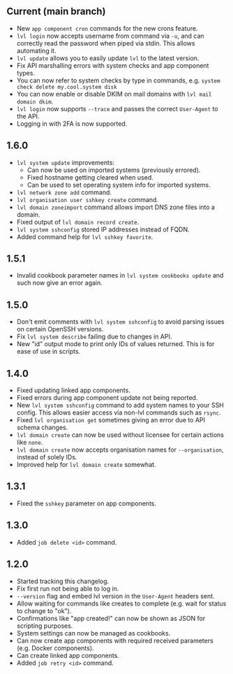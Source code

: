 ## Current (main branch)

* New `app component cron` commands for the new crons feature.
* `lvl login` now accepts username from command via `-u`, and can correctly read the password when piped via stdin. This allows automating it.
* `lvl update` allows you to easily update `lvl` to the latest version.
* Fix API marshalling errors with system checks and app component types.
* You can now refer to system checks by type in commands, e.g. `system check delete my.cool.system disk`
* You can now enable or disable DKIM on mail domains with `lvl mail domain dkim`.
* `lvl login` now supports `--trace` and passes the correct `User-Agent` to the API.
* Logging in with 2FA is now supported.

## 1.6.0

* `lvl system update` improvements:
    * Can now be used on imported systems (previously errored).
    * Fixed hostname getting cleared when used.
    * Can be used to set operating system info for imported systems.
* `lvl network zone add` command.
* `lvl organisation user sshkey create` command.
* `lvl domain zoneimport` command allows import DNS zone files into a domain.
* Fixed output of `lvl domain record create`.
* `lvl system sshconfig` stored IP addresses instead of FQDN.
* Added command help for `lvl sshkey favorite`.

## 1.5.1

* Invalid cookbook parameter names in `lvl system cookbooks update` and such now give an error again.

## 1.5.0

* Don't emit comments with `lvl system sshconfig` to avoid parsing issues on certain OpenSSH versions.
* Fix `lvl system describe` failing due to changes in API.
* New "id" output mode to print only IDs of values returned. This is for ease of use in scripts.

## 1.4.0

* Fixed updating linked app components.
* Fixed errors during app component update not being reported.
* New `lvl system sshconfig` command to add system names to your SSH config. This allows easier access via non-lvl commands such as `rsync`.
* Fixed `lvl organisation get` sometimes giving an error due to API schema changes.
* `lvl domain create` can now be used without licensee for certain actions like `none`.
* `lvl domain create` now accepts organisation names for `--organisation`, instead of solely IDs.
* Improved help for `lvl domain create` somewhat.

## 1.3.1

* Fixed the `sshkey` parameter on app components.

## 1.3.0

* Added `job delete <id>` command.

## 1.2.0

* Started tracking this changelog.
* Fix first run not being able to log in.
* `--version` flag and embed lvl version in the `User-Agent` headers sent.
* Allow waiting for commands like creates to complete (e.g. wait for status to change to "ok").
* Confirmations like "app created!" can now be shown as JSON for scripting purposes.
* System settings can now be managed as cookbooks.
* Can now create app components with required received parameters (e.g. Docker components).
* Can create linked app components.
* Added `job retry <id>` command.
